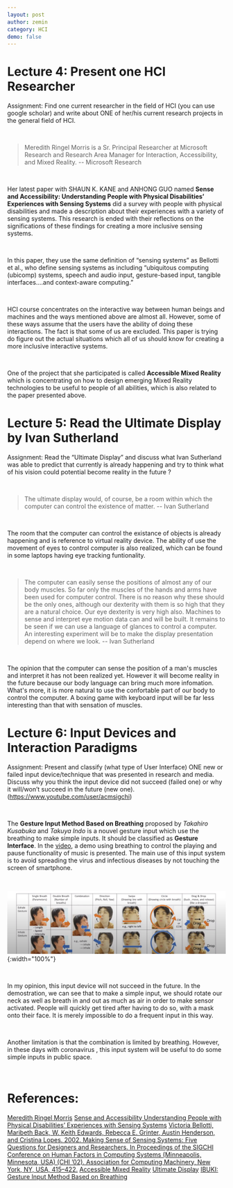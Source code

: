 ```yaml
---
layout: post
author: zemin 
category: HCI
demo: false 
---
```


# Lecture 4: Present one HCI Researcher

Assignment: Find one current researcher in the field of HCI (you can use google scholar) and write about ONE of her/his current research projects in the general field of HCI.

&nbsp;

> Meredith Ringel Morris is a Sr. Principal Researcher at Microsoft Research and Research Area Manager for Interaction, Accessibility, and Mixed Reality. -- Microsoft Research

&nbsp;

Her latest paper with SHAUN K. KANE and ANHONG GUO named **Sense and Accessibility: Understanding People with Physical Disabilities’ Experiences with Sensing Systems** did a survey with people with physical disabilities and made a description about their experiences with a variety of sensing systems. This research is ended with their reflections on the significations of these findings for creating a more inclusive sensing systems.

&nbsp;

In this paper, they use the same definition of “sensing systems” as Bellotti et al., who define sensing systems as including “ubiquitous computing (ubicomp) systems, speech and audio input, gesture-based input, tangible interfaces....and context-aware computing.”

&nbsp;

HCI course concentrates on the interactive way between human beings and machines and the ways mentioned above are almost all. However, some of these ways assume that the users have the ability of doing these interactions. The fact is that some of us are excluded. This paper is trying do figure out the actual situations which all of us should know for creating a more inclusive interactive systems.

&nbsp;

One of the project that she participated is called **Accessible Mixed Reality** which is concentrating on how to design emerging Mixed Reality technologies to be useful to people of all abilities, which is also related to the paper presented above.

# Lecture 5: Read the Ultimate Display by Ivan Sutherland

Assignment: Read the “Ultimate Display” and discuss what Ivan Sutherland was able to predict that currently is already happening and try to think what of his vision could potential become reality in the future ?

&nbsp;

> The ultimate display would, of course, be a room within which the computer can control the existence of matter. -- Ivan Sutherland

&nbsp;

The room that the computer can control the existance of objects is already happening and is reference to virtual reality device. The ability of use the movement of eyes to control computer is also realized, which can be found in some laptops having eye tracking funtionality.

&nbsp;

> The computer can easily sense the positions of almost any of our body muscles. So far only the muscles of the hands and arms have been used for computer control. There is no reason why these should be the only ones, although our dexterity with them is so high that they are a natural choice. Our eye dexterity is very high also. Machines to sense and interpret eye motion data can and will be built. It remains to be seen if we can use a language of glances to control a computer. An interesting experiment will be to make the display presentation depend on where we look. -- Ivan Sutherland

&nbsp;

The opinion that the computer can sense the position of a man's muscles and interpret it has not been realized yet. However it will become reality in the future because our body language can bring much more infomation. What's more, it is more natural to use the confortable part of our body to control the computer. A boxing game with keyboard input will be far less interesting than that with sensation of muscles.

# Lecture 6: Input Devices and Interaction Paradigms

Assignment: Present and classify (what type of User Interface) ONE new or failed input device/technique that was presented in research and media. Discuss why you think the input device did not succeed (failed one) or why it will/won’t succeed in the future (new one). (https://www.youtube.com/user/acmsigchi)

&nbsp;

The **Gesture Input Method Based on Breathing** proposed by *Takahiro Kusabuka* and *Takuya Indo* is a nouvel gesture input which use the breathing to make simple inputs. It should be classified as **Gesture Interface**. In the [video](https://www.youtube.com/watch?v=7JFIDXsRqt4), a demo using breathing to control the playing and pause functionality of music is presented. The main use of this input system is to avoid spreading the virus and infectious diseases by not touching the screen of smartphone.

&nbsp;

![Alt text](https://raw.githubusercontent.com/zemin-xu/zemin-xu.github.io/master/assets/images/hci_lecture/gesture_set.png "gesture set"){:width="100%"}

&nbsp;

In my opinion, this input device will not succeed in the future. In the demostration, we can see that to make a simple input, we should rotate our neck as well as breath in and out as much as air in order to make sensor activated. People will quickly get tired after having to do so, with a mask onto their face. It is merely impossible to do a frequent input in this way. 

&nbsp;

Another limitation is that the combination is limited by breathing. However, in these days with coronavirus , this input system will be useful to do some simple inputs in public space.

&nbsp;

# References:

[Meredith Ringel Morris](https://www.microsoft.com/en-us/research/people/merrie/)
[Sense and Accessibility Understanding People with Physical Disabilities’ Experiences with Sensing Systems](https://www.microsoft.com/en-us/research/uploads/prod/2020/07/sense-and-accessibility-assets2020-tagged.pdf)
[Victoria Bellotti, Maribeth Back, W. Keith Edwards, Rebecca E. Grinter, Austin Henderson, and Cristina Lopes. 2002. Making Sense of Sensing Systems: Five Questions for Designers and Researchers. In Proceedings of the SIGCHI Conference on Human Factors in Computing Systems (Minneapolis, Minnesota, USA) (CHI ’02). Association for Computing Machinery, New York, NY, USA, 415–422.](https://doi.org/10.1145/503376.503450)
[Accessible Mixed Reality](https://www.microsoft.com/en-us/research/project/accessible-mixed-realityanast/)
[Ultimate Display](http://citeseer.ist.psu.edu/viewdoc/summary?doi=10.1.1.136.3720)
[IBUKI: Gesture Input Method Based on Breathing](https://www.youtube.com/watch?v=7JFIDXsRqt4)
